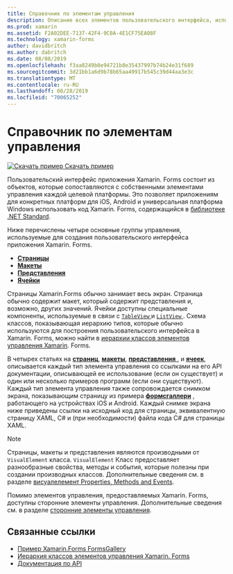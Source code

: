 ```yaml
---
title: Справочник по элементам управления
description: Описание всех элементов пользовательского интерфейса, используемых для создания приложения Xamarin. Forms. В этой статье перечислены группы управления, составляющих пользовательский интерфейс приложения Xamarin.Forms.
ms.prod: xamarin
ms.assetid: F2A02DEE-7137-42F4-9C0A-4E1CF75EA08F
ms.technology: xamarin-forms
author: davidbritch
ms.author: dabritch
ms.date: 08/08/2019
ms.openlocfilehash: f3aa8249b0e94721b8e35437997b74b24e31f689
ms.sourcegitcommit: 3d21bb1a6d9b78b65aa49917b545c39d44aa3e3c
ms.translationtype: MT
ms.contentlocale: ru-RU
ms.lasthandoff: 08/28/2019
ms.locfileid: "70065252"
---
```

# <a name="controls-reference"></a>Справочник по элементам управления

[![Скачать пример](~/media/shared/download.png) Скачать пример](https://docs.microsoft.com/samples/xamarin/xamarin-forms-samples/formsgallery/)

Пользовательский интерфейс приложения Xamarin. Forms состоит из объектов, которые сопоставляются с собственными элементами управления каждой целевой платформы. Это позволяет приложениям для конкретных платформ для iOS, Android и универсальная платформа Windows использовать код Xamarin. Forms, содержащийся в [библиотеке .NET Standard](~/cross-platform/app-fundamentals/net-standard.md).

Ниже перечислены четыре основные группы управления, используемые для создания пользовательского интерфейса приложения Xamarin. Forms.

- [**Страницы**](pages.md)
- [**Макеты**](layouts.md)
- [**Представления**](views.md)
- [**Ячейки**](cells.md)

Страницы Xamarin.Forms обычно занимает весь экран. Страница обычно содержит макет, который содержит представления и, возможно, других значений. Ячейки доступны специальные компоненты, используемые в связи с [ `TableView` ](views.md#tableView) и [ `ListView` ](views.md#listView). Схема классов, показывающая иерархию типов, которые обычно используются для построения пользовательского интерфейса в Xamarin. Forms, можно найти в [иерархии классов элементов управления Xamarin](~/xamarin-forms/internals/class-hierarchy.md). Forms.

В четырех статьях на [ **страниц**](pages.md), [ **макеты**](layouts.md), [ **представления** ](views.md), и [ **ячеек**](cells.md), описывается каждый тип элемента управления со ссылками на его API документации, описывающей ее использование (если он существует) и один или несколько примеров программ (если они существуют). Каждый тип элемента управления также сопровождается снимком экрана, показывающим страницу из примера [**формсгаллери**](https://docs.microsoft.com/samples/xamarin/xamarin-forms-samples/formsgallery) , работающего на устройствах iOS и Android. Каждый снимке экрана ниже приведены ссылки на исходный код для страницы, эквивалентную страницу XAML, C# и (при необходимости) файла кода C# для страницы XAML.

> [!NOTE]
> Страницы, макеты и представления являются производными от `VisualElement` класса. `VisualElement` Класс предоставляет разнообразные свойства, методы и события, которые полезны при создании производных классов. Дополнительные сведения см. в разделе [висуалелемент Properties, Methods and Events](common-properties.md).

Помимо элементов управления, предоставляемых Xamarin. Forms, доступны сторонние элементы управления. Дополнительные сведения см. в разделе [сторонние элементы управления](thirdparty.md).

## <a name="related-links"></a>Связанные ссылки

- [Пример Xamarin.Forms FormsGallery](https://docs.microsoft.com/samples/xamarin/xamarin-forms-samples/formsgallery)
- [Иерархия классов элементов управления Xamarin. Forms](~/xamarin-forms/internals/class-hierarchy.md)
- [Документация по API](https://docs.microsoft.com/dotnet/api/xamarin.forms?view=xamarin-forms)
